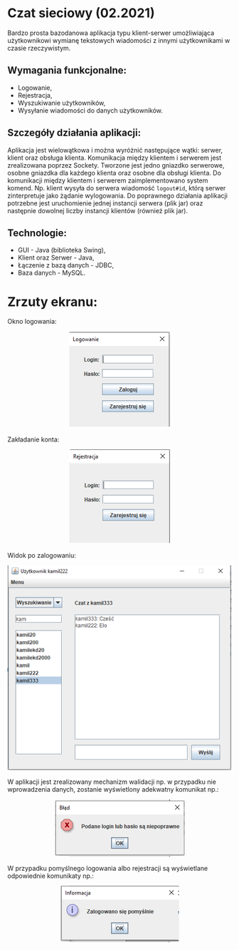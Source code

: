 # Czat sieciowy (02.2021)
Bardzo prosta bazodanowa aplikacja typu klient-serwer umożliwiająca użytkownikowi wymianę tekstowych wiadomości z innymi użytkownikami w czasie rzeczywistym.     

## Wymagania funkcjonalne:
* Logowanie,
* Rejestracja,
* Wyszukiwanie użytkowników,
* Wysyłanie wiadomości do danych użytkowników.

## Szczegóły działania aplikacji:
Aplikacja jest wielowątkowa i można wyróżnić następujące wątki: serwer, klient oraz obsługa klienta. Komunikacja między klientem i serwerem jest zrealizowana poprzez Sockety. Tworzone jest jedno gniazdko serwerowe, osobne gniazdka dla każdego klienta oraz osobne dla obsługi klienta. Do komunikacji między klientem i serwerem zaimplementowano system komend. Np. klient wysyła do serwera wiadomość ``logout#id``, którą serwer zinterpretuje jako żądanie wylogowania. Do poprawnego działania aplikacji potrzebne jest uruchomienie jednej instancji serwera (plik jar) oraz następnie dowolnej liczby instancji klientów (również plik jar).

## Technologie:
* GUI - Java (biblioteka Swing),
* Klient oraz Serwer - Java,
* Łączenie z bazą danych - JDBC,
* Baza danych - MySQL.

# Zrzuty ekranu:

Okno logowania:
<p align="center" width="100%">
    <img src="img/logowanie.png">
</p>

Zakładanie konta:
<p align="center" width="100%">
    <img src="img/rejestracja.png">
</p>

Widok po zalogowaniu:
<p align="center" width="100%">
    <img src="img/czat.png">
</p>

W aplikacji jest zrealizowany mechanizm walidacji np. w przypadku nie wprowadzenia danych, zostanie wyświetlony adekwatny komunikat np.:
<p align="center" width="100%">
    <img src="img/walidacja.png">
</p>

W przypadku pomyślnego logowania albo rejestracji są wyświetlane odpowiednie komunikaty np.:
<p align="center" width="100%">
    <img src="img/sukces.png">
</p>

